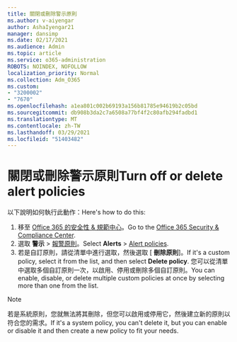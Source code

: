 ```yaml
---
title: 關閉或刪除警示原則
ms.author: v-aiyengar
author: AshaIyengar21
manager: dansimp
ms.date: 02/17/2021
ms.audience: Admin
ms.topic: article
ms.service: o365-administration
ROBOTS: NOINDEX, NOFOLLOW
localization_priority: Normal
ms.collection: Adm_O365
ms.custom:
- "3200002"
- "7670"
ms.openlocfilehash: a1ea801c002b69193a156b81785e94619b2c05bd
ms.sourcegitcommit: db908b3da2c7a6508a77bf4f2c80afb294fadbd1
ms.translationtype: MT
ms.contentlocale: zh-TW
ms.lasthandoff: 03/29/2021
ms.locfileid: "51403482"
---
```

# <a name="turn-off-or-delete-alert-policies"></a><span data-ttu-id="9c8f0-102">關閉或刪除警示原則</span><span class="sxs-lookup"><span data-stu-id="9c8f0-102">Turn off or delete alert policies</span></span>

<span data-ttu-id="9c8f0-103">以下說明如何執行此動作：</span><span class="sxs-lookup"><span data-stu-id="9c8f0-103">Here's how to do this:</span></span>

1. <span data-ttu-id="9c8f0-104">移至 [Office 365 的安全性 & 規範中心](https://go.microsoft.com/fwlink/p/?linkid=2077143)。</span><span class="sxs-lookup"><span data-stu-id="9c8f0-104">Go to the [Office 365 Security & Compliance Center](https://go.microsoft.com/fwlink/p/?linkid=2077143).</span></span>
1. <span data-ttu-id="9c8f0-105">選取 **警示**  >  [報警原則](https://go.microsoft.com/fwlink/?linkid=2103208)。</span><span class="sxs-lookup"><span data-stu-id="9c8f0-105">Select **Alerts** > [Alert policies](https://go.microsoft.com/fwlink/?linkid=2103208).</span></span>
1. <span data-ttu-id="9c8f0-106">若是自訂原則，請從清單中進行選取，然後選取 [ **刪除原則**]。</span><span class="sxs-lookup"><span data-stu-id="9c8f0-106">If it's a custom policy, select it from the list, and then select **Delete policy**.</span></span> <span data-ttu-id="9c8f0-107">您可以從清單中選取多個自訂原則一次，以啟用、停用或刪除多個自訂原則。</span><span class="sxs-lookup"><span data-stu-id="9c8f0-107">You can enable, disable, or delete multiple custom policies at once by selecting more than one from the list.</span></span>

> [!NOTE]
> <span data-ttu-id="9c8f0-108">若是系統原則，您就無法將其刪除，但您可以啟用或停用它，然後建立新的原則以符合您的需求。</span><span class="sxs-lookup"><span data-stu-id="9c8f0-108">If it's a system policy, you can't delete it, but you can enable or disable it and then create a new policy to fit your needs.</span></span>
